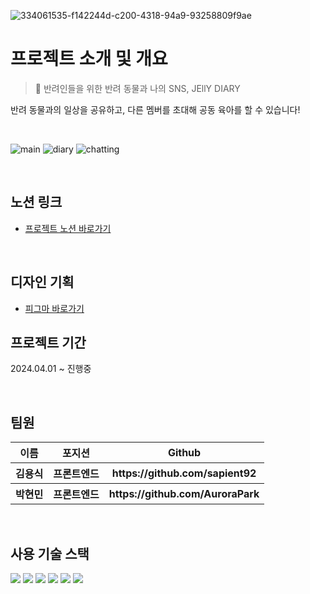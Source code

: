 ![334061535-f142244d-c200-4318-94a9-93258809f9ae](https://github.com/JellyDiary/JellyDiary_BE/assets/94800969/779f6699-bb18-4e62-8e73-ec8b8f9b8dab)

<div>
  <h1>프로젝트 소개 및 개요</h1>
  
> :two_women_holding_hands: 반려인들을 위한 반려 동물과 나의 SNS, JEllY DIARY

  반려 동물과의 일상을 공유하고, 다른 멤버를 초대해 공동 육아를 할 수 있습니다!

  <br>

![main](https://github.com/JellyDiary/JellyDiary_FE/assets/151002897/b061bf17-0e1a-4441-98ac-25f8190694f7)
![diary](https://github.com/JellyDiary/JellyDiary_FE/assets/151002897/854ce910-75e6-4e98-aac1-c6ce4065db4b)
![chatting](https://github.com/JellyDiary/JellyDiary_FE/assets/151002897/51c1d23e-fd25-414b-8772-fdda3a2ae1e3)

</div><br>

<h2>노션 링크</h2>

- [프로젝트 노션 바로가기](https://sinyoung-siny.notion.site/f8dc9aa278f74c989193af6fcb755a8e?pvs=4)

<br>

<h2>디자인 기획</h2>

- [피그마 바로가기](https://www.figma.com/design/AqnBhfIMPg8Nm3iLiSKzom/JellyDiary?node-id=0-1&t=OtDgu7gJ80RQttD8-0)

<h2>프로젝트 기간</h2>
  <p>2024.04.01 ~ 진행중</p>


<br>
<h2>팀원</h2>

<table>
  <tr>
    <th>이름</th>
    <th>포지션</th>
    <th>Github</th>
  </tr>

  <tr>
    <th>김용식</th>
    <th>프론트엔드</th>
    <th>https://github.com/sapient92</th>
  </tr>

  <tr>
    <th>박현민</th>
    <th>프론트엔드</th>
    <th>https://github.com/AuroraPark</th>
  </tr>
</table>

<br>
<h2>사용 기술 스택</h2>
<div>
  <img src="https://img.shields.io/badge/React-20232A?style=for-the-badge&logo=react&logoColor=61DAFB" />
  <img src="https://img.shields.io/badge/TypeScript-007ACC?style=for-the-badge&logo=typescript&logoColor=white" />
  <img src="https://img.shields.io/badge/styled--components-DB7093?style=for-the-badge&logo=styled-components&logoColor=white" />
  <img src="https://img.shields.io/badge/webSocket-90E59A?style=for-the-badge&logo=webSocket&logoColor=white">
  <img src="https://img.shields.io/badge/STOMP-EB508D?style=for-the-badge&logo=STOMP&logoColor=white">
  <img src="https://img.shields.io/badge/zustand-%2320232a.svg?style=for-the-badge&color=brightgreen" />
  <img src="" />
  <img src="" />
</div>
